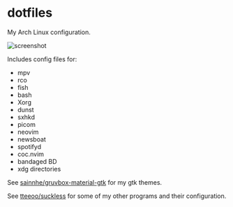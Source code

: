 # dotfiles
My Arch Linux configuration.

![screenshot](https://raw.githubusercontent.com/tteeoo/dotfiles/master/screenshot.png)

Includes config files for:
* mpv
* rco
* fish
* bash
* Xorg
* dunst
* sxhkd
* picom
* neovim
* newsboat
* spotifyd
* coc.nvim
* bandaged BD
* xdg directories

See [sainnhe/gruvbox-material-gtk](https://github.com/sainnhe/gruvbox-material-gtk) for my gtk themes.

See [tteeoo/suckless](https://github.com/tteeoo/suckless) for some of my other programs and their configuration.
